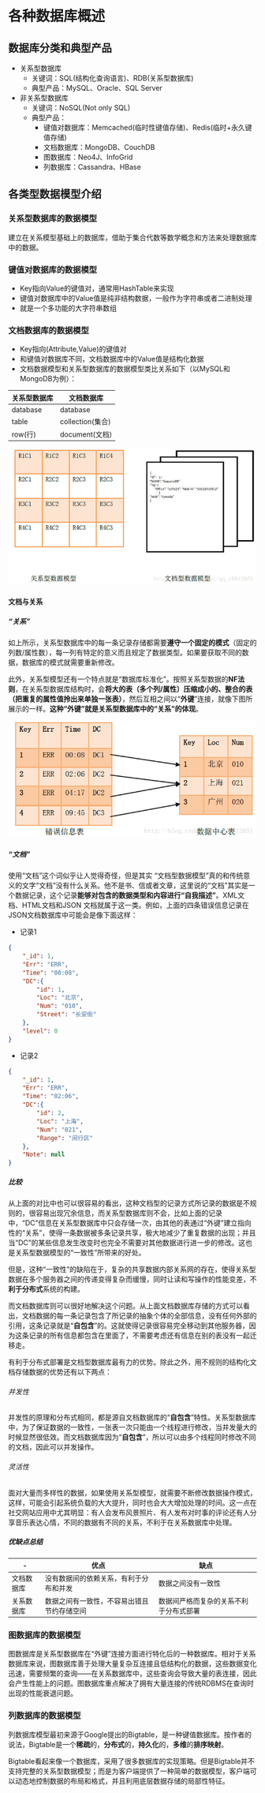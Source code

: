 # 各种数据库概述

## 数据库分类和典型产品

* 关系型数据库
  * 关键词：SQL(结构化查询语言)、RDB(关系型数据库)
  * 典型产品：MySQL、Oracle、SQL Server
* 非关系型数据库
  * 关键词：NoSQL(Not only SQL)
  * 典型产品：
    * 键值对数据库：Memcached(临时性键值存储)、Redis(临时+永久键值存储)
    * 文档数据库：MongoDB、CouchDB
    * 图数据库：Neo4J、InfoGrid
    * 列数据库：Cassandra、HBase

## 各类型数据模型介绍

### 关系型数据库的数据模型

建立在关系模型基础上的数据库，借助于集合代数等数学概念和方法来处理数据库中的数据。

### 键值对数据库的数据模型

* Key指向Value的键值对，通常用HashTable来实现
* 键值对数据库中的Value值是纯非结构数据，一般作为字符串或者二进制处理
* 就是一个多功能的大字符串数组

### 文档数据库的数据模型

* Key指向(Attribute,Value)的键值对
* 和键值对数据库不同，文档数据库中的Value值是结构化数据
* 文档数据模型和关系型数据库的数据模型类比关系如下（以MySQL和MongoDB为例）：

| 关系型数据库 | 文档数据库       |
| ------------ | ---------------- |
| database     | database         |
| table        | collection(集合) |
| row(行)      | document(文档)   |

![文档和关系数据库的简单对比](_/文档和关系数据库的对比.jpg)

#### 文档与关系

##### “关系”

如上所示，关系型数据库中的每一条记录存储都需要**遵守一个固定的模式**（固定的列数/属性数），每一列有特定的意义而且规定了数据类型。如果要获取不同的数据，数据库的模式就需要重新修改。

此外，关系型模型还有一个特点就是“数据库标准化”。按照关系型数据的**NF法则**，在关系型数据库结构时，会**将大的表（多个列/属性）压缩成小的、整合的表（把重复的属性值拎出来单独一张表）**，然后互相之间以“**外键**”连接，就像下图所展示的一样。**这种“外键”就是关系型数据库中的“关系”的体现**。

![关系数据库的“外键”](_/关系数据库的外键.jpg)

##### “文档”

使用“文档”这个词似乎让人觉得奇怪，但是其实 “文档型数据模型”真的和传统意义的文字“文档”没有什么关系。他不是书、信或者文章，这里说的“文档”其实是一个数据记录，这个记录**能够对包含的数据类型和内容进行“自我描述”**。XML文档、HTML文档和JSON 文档就属于这一类。例如，上面的四条错误信息记录在JSON文档数据库中可能会是像下面这样：

* 记录1

```json
{
    "_id": 1,
    "Err": "ERR",
    "Time": "00:08",
    "DC":{
        "id": 1,
        "Loc": "北京",
        "Num": "010",
        "Street": "长安街"
    },
    "level": 0
}
```

* 记录2

```json
{
    "_id": 1,
    "Err": "ERR",
    "Time": "02:06",
    "DC":{
        "id": 2,
        "Loc": "上海",
        "Num": "021",
        "Range": "闵行区"
    },
    "Note": null
}
```

##### 比较

从上面的对比中也可以很容易的看出，这种文档型的记录方式所记录的数据是不规则的，很容易出现冗余信息，而关系型数据库则不会，比如上面的记录中，“DC”信息在关系型数据库中只会存储一次，由其他的表通过“外键”建立指向性的“关系”，使得一条数据被多条记录共享，极大地减少了重复数据的出现；并且当“DC”的某些信息发生改变时也完全不需要对其他数据进行进一步的修改。这也是关系型数据模型的“一致性”所带来的好处。

但是，这种“一致性”的缺陷在于，复杂的共享数据内部关系网的存在，使得关系型数据在多个服务器之间的传递变得复杂而缓慢，同时让读和写操作的性能变差，不**利于分布式**系统的构建。

而文档数据库则可以很好地解决这个问题。从上面文档数据库存储的方式可以看出，文档数据的每一条记录包含了所记录的抽象个体的全部信息，没有任何外部的引用，这条记录就是“**自包含**”的。这就使得记录很容易完全移动到其他服务器，因为这条记录的所有信息都包含在里面了，不需要考虑还有信息在别的表没有一起迁移走。

有利于分布式部署是文档型数据库最有力的优势。除此之外，用不规则的结构化文档存储数据的优势还有以下两点：

###### 并发性

并发性的原理和分布式相同，都是源自文档数据库的“**自包含**”特性。关系型数据库中，为了保证数据的一致性，一张表一次只能由一个线程进行修改，当并发量大的时候显然很低效。而文档数据库因为“**自包含**”，所以可以由多个线程同时修改不同的文档，因此可以并发操作。

###### 灵活性

面对大量而多样性的数据，如果使用关系型模型，就需要不断修改数据操作模式，这样，可能会引起系统负载的大大提升，同时也会大大增加处理的时间。这一点在社交网站应用中尤其明显：有人会发布风景照片、有人发布对时事的评论还有人分享音乐表达心情，不同的数据有不同的关系，不利于在关系数据库中处理。

##### 优缺点总结

-|优点|缺点
-|-|-
文档数据库|没有数据间的依赖关系，有利于分布和并发|数据之间没有一致性
关系数据库|数据之间有一致性，不容易出错且节约存储空间|数据间严格而复杂的关系不利于分布式部署

### 图数据库的数据模型

图数据库是关系型数据库在“外键”连接方面进行特化后的一种数据库。相对于关系数据库来说，图数据库善于处理大量复杂互连接且低结构化的数据，这些数据变化迅速，需要频繁的查询——在关系数据库中，这些查询会导致大量的表连接，因此会产生性能上的问题。图数据库重点解决了拥有大量连接的传统RDBMS在查询时出现的性能衰退问题。

### 列数据库的数据模型

列数据库模型最初来源于Google提出的Bigtable，是一种键值数据库。按作者的说法，Bigtable是一个**稀疏**的，**分布式**的，**持久化**的，**多维**的**排序映射**。

Bigtable看起来像一个数据库，采用了很多数据库的实现策略。但是Bigtable并不支持完整的关系型数据模型；而是为客户端提供了一种简单的数据模型，客户端可以动态地控制数据的布局和格式，并且利用底层数据存储的局部性特征。

